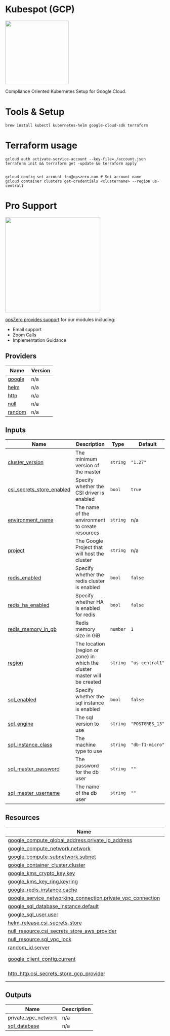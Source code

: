 <!-- BEGIN_TF_DOCS -->
# Kubespot (GCP)

<img src="http://assets.opszero.com/images/auditkube.png" width="200px" />

Compliance Oriented Kubernetes Setup for Google Cloud.

# Tools & Setup

```
brew install kubectl kubernetes-helm google-cloud-sdk terraform
```

# Terraform usage

```
gcloud auth activate-service-account --key-file=./account.json
terraform init && terraform get -update && terraform apply


gcloud config set account foo@opszero.com # Set account name
gcloud container clusters get-credentials <clustername> --region us-central1
```
# Pro Support

<a href="https://www.opszero.com"><img src="https://assets.opszero.com/images/opszero_11_29_2016.png" width="300px"/></a>

[opsZero provides support](https://www.opszero.com/devops) for our modules including:

- Email support
- Zoom Calls
- Implementation Guidance
## Providers

| Name | Version |
|------|---------|
| <a name="provider_google"></a> [google](#provider\_google) | n/a |
| <a name="provider_helm"></a> [helm](#provider\_helm) | n/a |
| <a name="provider_http"></a> [http](#provider\_http) | n/a |
| <a name="provider_null"></a> [null](#provider\_null) | n/a |
| <a name="provider_random"></a> [random](#provider\_random) | n/a |
## Inputs

| Name | Description | Type | Default | Required |
|------|-------------|------|---------|:--------:|
| <a name="input_cluster_version"></a> [cluster\_version](#input\_cluster\_version) | The minimum version of the master | `string` | `"1.27"` | no |
| <a name="input_csi_secrets_store_enabled"></a> [csi\_secrets\_store\_enabled](#input\_csi\_secrets\_store\_enabled) | Specify whether the CSI driver is enabled | `bool` | `true` | no |
| <a name="input_environment_name"></a> [environment\_name](#input\_environment\_name) | The name of the environment to create resources | `string` | n/a | yes |
| <a name="input_project"></a> [project](#input\_project) | The Google Project that will host the cluster | `string` | n/a | yes |
| <a name="input_redis_enabled"></a> [redis\_enabled](#input\_redis\_enabled) | Specify whether the redis cluster is enabled | `bool` | `false` | no |
| <a name="input_redis_ha_enabled"></a> [redis\_ha\_enabled](#input\_redis\_ha\_enabled) | Specify whether HA is enabled for redis | `bool` | `false` | no |
| <a name="input_redis_memory_in_gb"></a> [redis\_memory\_in\_gb](#input\_redis\_memory\_in\_gb) | Redis memory size in GiB | `number` | `1` | no |
| <a name="input_region"></a> [region](#input\_region) | The location (region or zone) in which the cluster master will be created | `string` | `"us-central1"` | no |
| <a name="input_sql_enabled"></a> [sql\_enabled](#input\_sql\_enabled) | Specify whether the sql instance is enabled | `bool` | `false` | no |
| <a name="input_sql_engine"></a> [sql\_engine](#input\_sql\_engine) | The sql version to use | `string` | `"POSTGRES_13"` | no |
| <a name="input_sql_instance_class"></a> [sql\_instance\_class](#input\_sql\_instance\_class) | The machine type to use | `string` | `"db-f1-micro"` | no |
| <a name="input_sql_master_password"></a> [sql\_master\_password](#input\_sql\_master\_password) | The password for the db user | `string` | `""` | no |
| <a name="input_sql_master_username"></a> [sql\_master\_username](#input\_sql\_master\_username) | The name of the db user | `string` | `""` | no |
## Resources

| Name | Type |
|------|------|
| [google_compute_global_address.private_ip_address](https://registry.terraform.io/providers/hashicorp/google/latest/docs/resources/compute_global_address) | resource |
| [google_compute_network.network](https://registry.terraform.io/providers/hashicorp/google/latest/docs/resources/compute_network) | resource |
| [google_compute_subnetwork.subnet](https://registry.terraform.io/providers/hashicorp/google/latest/docs/resources/compute_subnetwork) | resource |
| [google_container_cluster.cluster](https://registry.terraform.io/providers/hashicorp/google/latest/docs/resources/container_cluster) | resource |
| [google_kms_crypto_key.key](https://registry.terraform.io/providers/hashicorp/google/latest/docs/resources/kms_crypto_key) | resource |
| [google_kms_key_ring.keyring](https://registry.terraform.io/providers/hashicorp/google/latest/docs/resources/kms_key_ring) | resource |
| [google_redis_instance.cache](https://registry.terraform.io/providers/hashicorp/google/latest/docs/resources/redis_instance) | resource |
| [google_service_networking_connection.private_vpc_connection](https://registry.terraform.io/providers/hashicorp/google/latest/docs/resources/service_networking_connection) | resource |
| [google_sql_database_instance.default](https://registry.terraform.io/providers/hashicorp/google/latest/docs/resources/sql_database_instance) | resource |
| [google_sql_user.user](https://registry.terraform.io/providers/hashicorp/google/latest/docs/resources/sql_user) | resource |
| [helm_release.csi_secrets_store](https://registry.terraform.io/providers/hashicorp/helm/latest/docs/resources/release) | resource |
| [null_resource.csi_secrets_store_aws_provider](https://registry.terraform.io/providers/hashicorp/null/latest/docs/resources/resource) | resource |
| [null_resource.sql_vpc_lock](https://registry.terraform.io/providers/hashicorp/null/latest/docs/resources/resource) | resource |
| [random_id.server](https://registry.terraform.io/providers/hashicorp/random/latest/docs/resources/id) | resource |
| [google_client_config.current](https://registry.terraform.io/providers/hashicorp/google/latest/docs/data-sources/client_config) | data source |
| [http_http.csi_secrets_store_gcp_provider](https://registry.terraform.io/providers/hashicorp/http/latest/docs/data-sources/http) | data source |
## Outputs

| Name | Description |
|------|-------------|
| <a name="output_private_vpc_network"></a> [private\_vpc\_network](#output\_private\_vpc\_network) | n/a |
| <a name="output_sql_database"></a> [sql\_database](#output\_sql\_database) | n/a |
<!-- END_TF_DOCS -->

